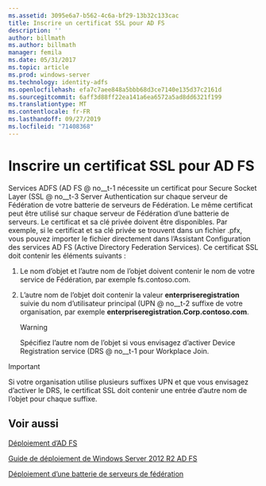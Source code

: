 ```yaml
---
ms.assetid: 3095e6a7-b562-4c6a-bf29-13b32c133cac
title: Inscrire un certificat SSL pour AD FS
description: ''
author: billmath
ms.author: billmath
manager: femila
ms.date: 05/31/2017
ms.topic: article
ms.prod: windows-server
ms.technology: identity-adfs
ms.openlocfilehash: efa7c7aee848a5bbb68d3ce7140e135d37c2161d
ms.sourcegitcommit: 6aff3d88ff22ea141a6ea6572a5ad8dd6321f199
ms.translationtype: MT
ms.contentlocale: fr-FR
ms.lasthandoff: 09/27/2019
ms.locfileid: "71408368"
---
```

# <a name="enroll-an-ssl-certificate-for-ad-fs"></a>Inscrire un certificat SSL pour AD FS

Services ADFS \(AD FS @ no__t-1 nécessite un certificat pour Secure Socket Layer \(SSL @ no__t-3 Server Authentication sur chaque serveur de Fédération de votre batterie de serveurs de Fédération. Le même certificat peut être utilisé sur chaque serveur de Fédération d’une batterie de serveurs. Le certificat et sa clé privée doivent être disponibles. Par exemple, si le certificat et sa clé privée se trouvent dans un fichier .pfx, vous pouvez importer le fichier directement dans l’Assistant Configuration des services AD FS (Active Directory Federation Services). Ce certificat SSL doit contenir les éléments suivants :  
  
1.  Le nom d’objet et l’autre nom de l’objet doivent contenir le nom de votre service de Fédération, par exemple fs.contoso.com.  
  
2.  L’autre nom de l’objet doit contenir la valeur **enterpriseregistration** suivie du nom d’utilisateur principal \(UPN @ no__t-2 suffixe de votre organisation, par exemple **enterpriseregistration.Corp.contoso.com**.  
  
    > [!WARNING]  
    > Spécifiez l’autre nom de l’objet si vous envisagez d’activer Device Registration service \(DRS @ no__t-1 pour Workplace Join.  
  
> [!IMPORTANT]  
> Si votre organisation utilise plusieurs suffixes UPN et que vous envisagez d’activer le DRS, le certificat SSL doit contenir une entrée d’autre nom de l’objet pour chaque suffixe.  
  
## <a name="see-also"></a>Voir aussi
[Déploiement d’AD FS](../../ad-fs/AD-FS-Deployment.md)  

[Guide de déploiement de Windows Server 2012 R2 AD FS](../../ad-fs/deployment/Windows-Server-2012-R2-AD-FS-Deployment-Guide.md)  
 
[Déploiement d’une batterie de serveurs de fédération](../../ad-fs/deployment/Deploying-a-Federation-Server-Farm.md)  
  
  

